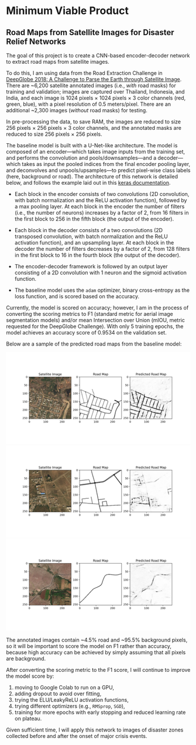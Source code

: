 # Minimum Viable Product
## Road Maps from Satellite Images for Disaster Relief Networks


The goal of this project is to create a CNN-based encoder-decoder network to extract road maps from satellite images.

To do this, I am using data from the Road Extraction Challenge in [DeepGlobe 2018: A Challenge to Parse the Earth through Satellite Image](https://arxiv.org/pdf/1805.06561.pdf). There are ~6,200 satellite annotated images (i.e., _with_ road masks) for training and validation; images are captured over Thailand, Indonesia, and India, and each image is 1024 pixels &times; 1024 pixels &times; 3 color channels (red, green, blue), with a pixel resolution of 0.5 meters/pixel. There are an additional ~2,300 images (_without_ road masks) for testing.

In pre-processing the data, to save RAM, the images are reduced to size 256 pixels &times; 256 pixels &times; 3 color channels, and the annotated masks are reduced to size 256 pixels &times; 256 pixels.

The baseline model is built with a U-Net-like architecture. The model is composed of an encoder&mdash;which takes image inputs from the training set, and performs the convolution and pools/downsamples&mdash;and a decoder&mdash;which takes as input the pooled indices from the final encoder pooling layer, and deconvolves and unpools/upsamples&mdash;to predict pixel-wise class labels (here, background or road). The architecture of this network is detailed below, and follows the example laid out in this [keras documentation](https://keras.io/examples/vision/oxford_pets_image_segmentation/).

- Each block in the encoder consists of two convolutions (2D convolution, with batch normalization and the ReLU activation function), followed by a max pooling layer. At each block in the encoder the number of filters (i.e., the number of neurons) increases by a factor of 2, from 16 filters in the first block to 256 in the fifth block (the output of the encoder).

- Each block in the decoder consists of a two convolutions (2D transposed convolution, with batch normalization and the ReLU activation function), and an upsampling layer.  At each block in the decoder the number of filters decreases by a factor of 2, from 128 filters in the first block to 16 in the fourth block (the output of the decoder).

- The encoder-decoder framework is followed by an output layer consisting of a 2D convolution with 1 neuron and the sigmoid activation function.

- The baseline model uses the `adam` optimizer, binary cross-entropy as the loss function, and is scored based on the accuracy.

Currently, the model is scored on accuracy; however, I am in the process of converting the scoring metrics to F1 (standard metric for aerial image segmentation models) and/or mean Intersection over Union (mIOU, metric requested for the DeepGlobe Challenge). With only 5 training epochs, the model achieves an accuracy score of 0.9534 on the validation set.

Below are a sample of the predicted road maps from the baseline model:
<p float="left" align="center">
  <img src="https://github.com/hmlewis-astro/street_network_deep_learning/blob/main/figures/predicted_road_map_1347.png" width="800" />
  <img src="https://github.com/hmlewis-astro/street_network_deep_learning/blob/main/figures/predicted_road_map_3747.png" width="800" />
  <img src="https://github.com/hmlewis-astro/street_network_deep_learning/blob/main/figures/predicted_road_map_5029.png" width="800" />
</p>

The annotated images contain ~4.5% road and ~95.5% background pixels, so it will be important to score the model on F1 rather than accuracy, because high accuracy can be achieved by simply assuming that all pixels are background.

After converting the scoring metric to the F1 score, I will continue to improve the model score by:
1. moving to Google Colab to run on a GPU,
2. adding dropout to avoid over fitting,
3. trying the ELU/LeakyReLU activation functions,
4. trying different optimizers (e.g., `RMSprop`, `SGD`),
5. training for more epochs with early stopping and reduced learning rate on plateau.

Given sufficient time, I will apply this network to images of disaster zones collected before and after the onset of major crisis events.

